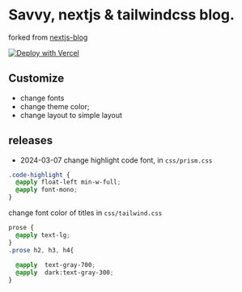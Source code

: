 # Savvy, nextjs & tailwindcss blog.

forked from [nextjs-blog](https://github.com/timlrx/tailwind-nextjs-starter-blog)

[![Deploy with Vercel](https://vercel.com/button)](https://vercel.com/new/git/external?repository-url=https://github.com/farlandliu/savvy.git)

## Customize

- change fonts
- change theme color;
- change layout to simple layout

## releases

- 2024-03-07 change highlight code font, in `css/prism.css`

```css
.code-highlight {
  @apply float-left min-w-full;
  @apply font-mono;
}

```
change font color of titles in `css/tailwind.css`

```css
prose {
  @apply text-lg;
}
.prose h2, h3, h4{
 
  @apply  text-gray-700;
  @apply  dark:text-gray-300;
}
```